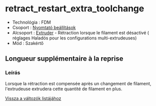 # retract\_restart\_extra\_toolchange

* Technológia : FDM
* Csoport : [Nyomtató beállítások](../../beallitasok/printer_settings.md)
* Alcsoport : [Extruder](../../beallitasok/printer_settings.md#extrudeuse) - Rétraction lorsque le filament est désactivé \( réglages Haladós pour les configurations multi-extrudeuses\)
* Mód : Szakértő

## Longueur supplémentaire à la reprise

### Leírás

Lorsque la rétraction est compensée après un changement de filament, l'extrudeuse extrudera cette quantité de filament en plus.

[Vissza a változók listájához](/)

